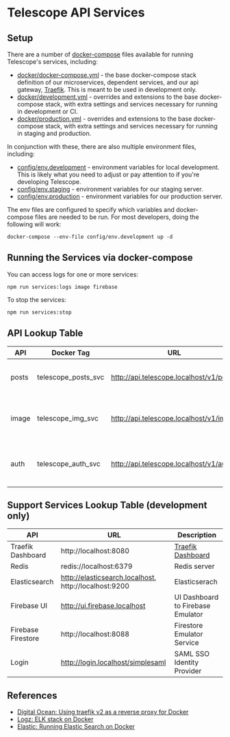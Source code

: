 # Telescope API Services

## Setup

There are a number of [docker-compose](https://docs.docker.com/compose/) files available for running Telescope's services, including:

- [docker/docker-compose.yml](docker/docker-compose.yml) - the base docker-compose stack
  definition of our microservices, dependent services, and our api gateway, [Traefik](https://traefik.io). This is meant to be used in development only.
- [docker/development.yml](docker/development.yml) - overrides and extensions to the base docker-compose
  stack, with extra settings and services necessary for running in development or CI.
- [docker/production.yml](docker/production.yml) - overrides and extensions to the base docker-compose
  stack, with extra settings and services necessary for running in staging and production.

In conjunction with these, there are also multiple environment files, including:

- [config/env.development](config/env.development) - environment variables for local development. This
  is likely what you need to adjust or pay attention to if you're developing Telescope.
- [config/env.staging](config/env.staging) - environment variables for our staging server.
- [config/env.production](config/env.production) - environment variables for our production server.

The env files are configured to specify which variables and docker-compose files are needed to be run.
For most developers, doing the following will work:

```
docker-compose --env-file config/env.development up -d
```

## Running the Services via docker-compose

You can access logs for one or more services:

```
npm run services:logs image firebase
```

To stop the services:

```
npm run services:stop
```

## API Lookup Table

| API   | Docker Tag          | URL                                     | Description                                       |
| ----- | ------------------- | --------------------------------------- | ------------------------------------------------- |
| posts | telescope_posts_svc | http://api.telescope.localhost/v1/posts | Provides access to cached user posts              |
| image | telescope_img_svc   | http://api.telescope.localhost/v1/image | Provides a dynamic image processing service       |
| auth  | telescope_auth_svc  | http://api.telescope.localhost/v1/auth  | Provides authentication and authorization service |

## Support Services Lookup Table (development only)

| API                | URL                                                   | Description                                                               |
| ------------------ | ----------------------------------------------------- | ------------------------------------------------------------------------- |
| Traefik Dashboard  | http://localhost:8080                                 | [Traefik Dashboard](https://doc.traefik.io/traefik/operations/dashboard/) |
| Redis              | redis://localhost:6379                                | Redis server                                                              |
| Elasticsearch      | http://elasticsearch.localhost, http://localhost:9200 | Elasticserach                                                             |
| Firebase UI        | http://ui.firebase.localhost                          | UI Dashboard to Firebase Emulator                                         |
| Firebase Firestore | http://localhost:8088                                 | Firestore Emulator Service                                                |
| Login              | http://login.localhost/simplesaml                     | SAML SSO Identity Provider                                                |

## References

- [Digital Ocean: Using traefik v2 as a reverse proxy for Docker](https://www.digitalocean.com/community/tutorials/how-to-use-traefik-v2-as-a-reverse-proxy-for-docker-containers-on-ubuntu-20-04)
- [Logz: ELK stack on Docker](https://logz.io/blog/elk-stack-on-docker/)
- [Elastic: Running Elastic Search on Docker](https://www.elastic.co/guide/en/elastic-stack-get-started/master/get-started-docker.html)
